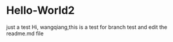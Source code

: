 # Hello-World2
just a test
Hi, wangqiang,this is a test
for branch test and edit the readme.md file
